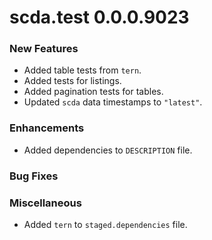 # scda.test 0.0.0.9023

### New Features
* Added table tests from `tern`.
* Added tests for listings.
* Added pagination tests for tables.
* Updated `scda` data timestamps to `"latest"`.

### Enhancements
* Added dependencies to `DESCRIPTION` file.

### Bug Fixes

### Miscellaneous
* Added `tern` to `staged.dependencies` file.
